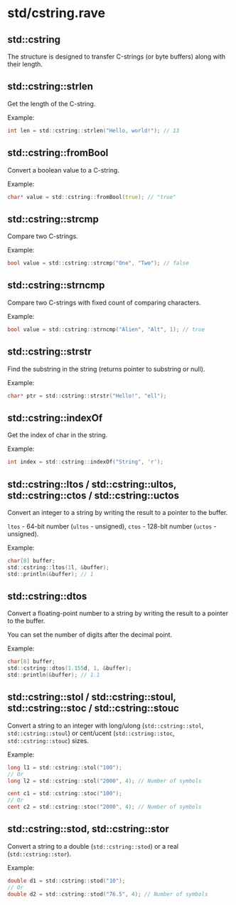 # std/cstring.rave

## std::cstring

The structure is designed to transfer С-strings (or byte buffers) along with their length.

## std::cstring::strlen

Get the length of the C-string.

Example:

```d
int len = std::cstring::strlen("Hello, world!"); // 13
```

## std::cstring::fromBool

Convert a boolean value to a C-string.

Example:

```d
char* value = std::cstring::fromBool(true); // "true"
```

## std::cstring::strcmp

Compare two C-strings.

Example:

```d
bool value = std::cstring::strcmp("One", "Two"); // false
```

## std::cstring::strncmp

Compare two C-strings with fixed count of comparing characters.

Example:
```d
bool value = std::cstring::strncmp("Alien", "Alt", 1); // true
```

## std::cstring::strstr

Find the substring in the string (returns pointer to substring or null).

Example:

```d
char* ptr = std::cstring::strstr("Hello!", "ell");
```

## std::cstring::indexOf

Get the index of char in the string.

Example:

```d
int index = std::cstring::indexOf("String", 'r');
```

## std::cstring::ltos / std::cstring::ultos, std::cstring::ctos / std::cstring::uctos

Convert an integer to a string by writing the result to a pointer to the buffer.

`ltos` - 64-bit number (`ultos` - unsigned), `ctos` - 128-bit number (`uctos` - unsigned).

Example:

```d
char[8] buffer;
std::cstring::ltos(1l, &buffer);
std::println(&buffer); // 1
```

## std::cstring::dtos

Convert a floating-point number to a string by writing the result to a pointer to the buffer.

You can set the number of digits after the decimal point.

Example:

```d
char[8] buffer;
std::cstring::dtos(1.155d, 1, &buffer);
std::println(&buffer); // 1.1
```

## std::cstring::stol / std::cstring::stoul, std::cstring::stoc / std::cstring::stouc

Convert a string to an integer with long/ulong (`std::cstring::stol`, `std::cstring::stoul`) or cent/ucent (`std::cstring::stoc`, `std::cstring::stouc`) sizes.

Example:
```d
long l1 = std::cstring::stol("100");
// Or
long l2 = std::cstring::stol("2000", 4); // Number of symbols

cent c1 = std::cstring::stoc("100");
// Or
cent c2 = std::cstring::stoc("2000", 4); // Number of symbols
```

## std::cstring::stod, std::cstring::stor

Convert a string to a double (`std::cstring::stod`) or a real (`std::cstring::stor`).

Example:
```d
double d1 = std::cstring::stod("10");
// Or
double d2 = std::cstring::stod("76.5", 4); // Number of symbols
```